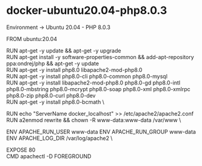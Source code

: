 # docker-ubuntu20.04-php8.0.3
Environment -> Ubuntu 20.04 - PHP 8.0.3


FROM ubuntu:20.04

RUN apt-get -y update && apt-get -y upgrade \
RUN apt-get install -y software-properties-common && add-apt-repository ppa:ondrej/php && apt-get -y update \
RUN apt-get -y install php8.0 libapache2-mod-php8.0 \
RUN apt-get -y install php8.0-cli php8.0-common php8.0-mysql \
RUN apt-get -y install libapache2-mod-php8.0 php8.0-gd php8.0-intl php8.0-mbstring php8.0-mcrypt php8.0-soap php8.0-xml php8.0-xmlrpc php8.0-zip php8.0-curl php8.0-dev \
RUN apt-get -y install php8.0-bcmath \

RUN echo "ServerName docker_localhost" >> /etc/apache2/apache2.conf \
RUN a2enmod rewrite && chown -R www-data:www-data /var/www \

ENV APACHE_RUN_USER www-data ENV APACHE_RUN_GROUP www-data ENV APACHE_LOG_DIR /var/log/apache2 \

EXPOSE 80 \
CMD apachectl -D FOREGROUND
